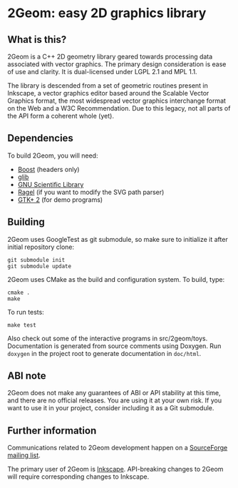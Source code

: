 2Geom: easy 2D graphics library
===============================

What is this?
-------------

2Geom is a C++ 2D geometry library geared towards processing data
associated with vector graphics. The primary design consideration
is ease of use and clarity. It is dual-licensed under LGPL 2.1 and
MPL 1.1.

The library is descended from a set of geometric routines present in
Inkscape, a vector graphics editor based around the Scalable Vector
Graphics format, the most widespread vector graphics interchange format
on the Web and a W3C Recommendation. Due to this legacy, not all parts
of the API form a coherent whole (yet).

Dependencies
------------

To build 2Geom, you will need:

* [Boost](http://www.boost.org/) (headers only)
* [glib](https://wiki.gnome.org/Projects/GLib)
* [GNU Scientific Library](http://www.gnu.org/software/gsl/)
* [Ragel](http://www.colm.net/open-source/ragel/) (if you want to modify the SVG path parser)
* [GTK+ 2](http://www.gtk.org/) (for demo programs)

Building
--------

2Geom uses GoogleTest as git submodule, so make sure to initialize it after
initial repository clone:

    git submodule init
    git submodule update

2Geom uses CMake as the build and configuration system. To build, type:

    cmake .
    make

To run tests:

    make test

Also check out some of the interactive programs in src/2geom/toys.
Documentation is generated from source comments using Doxygen.
Run `doxygen` in the project root to generate documentation in
`doc/html`.

ABI note
--------

2Geom does not make any guarantees of ABI or API stability at this time,
and there are no official releases. You are using it at your own risk.
If you want to use it in your project, consider including it as a Git
submodule.

Further information
-------------------

Communications related to 2Geom development happen on a
[SourceForge mailing list](https://lists.sourceforge.net/lists/listinfo/lib2geom-devel).

The primary user of 2Geom is [Inkscape](https://inkscape.org/en/).
API-breaking changes to 2Geom will require corresponding changes to
Inkscape.

